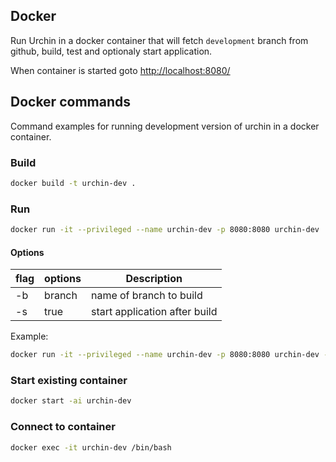 ## Docker

Run Urchin in a docker container that will fetch `development` branch from github, build, test and optionaly start application. 

When container is started goto <http://localhost:8080/>

## Docker commands

Command examples for running development version of urchin in a docker container.

### Build
```bash
docker build -t urchin-dev .
```
### Run

```bash
docker run -it --privileged --name urchin-dev -p 8080:8080 urchin-dev
```
#### Options

|flag|options|Description|
| --- | --- | --- |
| -b | branch | name of branch to build |
| -s | true | start application after build |

Example:

```bash
docker run -it --privileged --name urchin-dev -p 8080:8080 urchin-dev -b travis -s true
```

### Start existing container
```bash
docker start -ai urchin-dev
```

### Connect to container
```bash
docker exec -it urchin-dev /bin/bash
```
